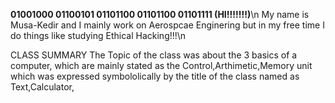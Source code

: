 **01001000 01100101 01101100 01101100 01101111 (HI!!!!!!!)**\n
My name is Musa-Kedir and I mainly work on Aerospcae Enginering but in my free time I do things like studying Ethical Hacking!!!\n

CLASS SUMMARY
The Topic of the class was about the 3 basics of a computer, which are mainly stated as the Control,Arthimetic,Memory unit which was expressed symbololically by the title of the class named as Text,Calculator,
